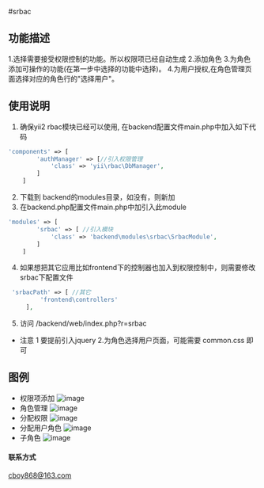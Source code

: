 #srbac

## 功能描述

1.选择需要接受权限控制的功能。所以权限项已经自动生成
2.添加角色
3.为角色添加可操作的功能(在第一步中选择的功能中选择)。
4.为用户授权,在角色管理页面选择对应的角色行的"选择用户"。


## 使用说明

1. 确保yii2 rbac模块已经可以使用, 在backend配置文件main.php中加入如下代码
```php
'components' => [
        'authManager' => [//引入权限管理
            'class' => 'yii\rbac\DbManager',
        ]
    ]
```
2. 下载到 backend的modules目录，如没有，则新加
3. 在backend.php配置文件main.php中加引入此module
```php
'modules' => [
        'srbac' => [ //引入模块
            'class' => 'backend\modules\srbac\SrbacModule',
        ]
    ]
```
4. 如果想把其它应用比如frontend下的控制器也加入到权限控制中，则需要修改srbac下配置文件
```php
 'srbacPath' => [ //其它
         'frontend\controllers'
     ],
```
5. 访问 /backend/web/index.php?r=srbac

* 注意 1 要提前引入jquery 2.为角色选择用户页面，可能需要 common.css 即可

## 图例
* 权限项添加
![image](https://github.com/cboy868/srbac/blob/master/screenshots/auth.png)
* 角色管理
![image](https://github.com/cboy868/srbac/blob/master/screenshots/role.png)
* 分配权限
![image](https://github.com/cboy868/srbac/blob/master/screenshots/assign.png)
* 分配用户角色
![image](https://github.com/cboy868/srbac/blob/master/screenshots/assignuser.png)
* 子角色
![image](https://github.com/cboy868/srbac/blob/master/screenshots/child.png)

#### 联系方式

cboy868@163.com
